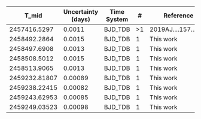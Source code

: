 |T_mid|Uncertainty (days)           |Time System|#                                            |Reference                           |
|-----|-----------------------------|-----------|---------------------------------------------|------------------------------------|
|2457416.5297|0.0011                       |BJD_TDB    |>1                                           |2019AJ....157...43B                 |
|2458492.2864|0.0015                       |BJD_TDB    |1                                            |This work                           |
|2458497.6908|0.0013                       |BJD_TDB    |1                                            |This work                           |
|2458508.5012|0.0015                       |BJD_TDB    |1                                            |This work                           |
|2458513.9065|0.0013                       |BJD_TDB    |1                                            |This work                           |
|2459232.81807|0.00089                      |BJD_TDB    |1                                            |This work                           |
|2459238.22415|0.00082                      |BJD_TDB    |1                                            |This work                           |
|2459243.62953|0.00085                      |BJD_TDB    |1                                            |This work                           |
|2459249.03523|0.00098                      |BJD_TDB    |1                                            |This work                           |
